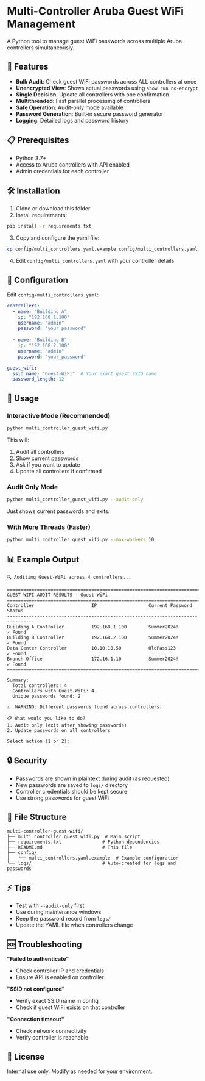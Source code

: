 # Multi-Controller Aruba Guest WiFi Management

A Python tool to manage guest WiFi passwords across multiple Aruba controllers simultaneously.

## 🚀 Features

- **Bulk Audit**: Check guest WiFi passwords across ALL controllers at once
- **Unencrypted View**: Shows actual passwords using `show run no-encrypt`
- **Single Decision**: Update all controllers with one confirmation
- **Multithreaded**: Fast parallel processing of controllers
- **Safe Operation**: Audit-only mode available
- **Password Generation**: Built-in secure password generator
- **Logging**: Detailed logs and password history

## 📋 Prerequisites

- Python 3.7+
- Access to Aruba controllers with API enabled
- Admin credentials for each controller

## 🛠️ Installation

1. Clone or download this folder
2. Install requirements:
```bash
pip install -r requirements.txt
```

3. Copy and configure the yaml file:
```bash
cp config/multi_controllers.yaml.example config/multi_controllers.yaml
```

4. Edit `config/multi_controllers.yaml` with your controller details

## 📝 Configuration

Edit `config/multi_controllers.yaml`:

```yaml
controllers:
  - name: "Building A"
    ip: "192.168.1.100"
    username: "admin"
    password: "your_password"
    
  - name: "Building B"  
    ip: "192.168.2.100"
    username: "admin"
    password: "your_password"

guest_wifi:
  ssid_name: "Guest-WiFi"  # Your exact guest SSID name
  password_length: 12
```

## 🎯 Usage

### Interactive Mode (Recommended)
```bash
python multi_controller_guest_wifi.py
```

This will:
1. Audit all controllers
2. Show current passwords
3. Ask if you want to update
4. Update all controllers if confirmed

### Audit Only Mode
```bash
python multi_controller_guest_wifi.py --audit-only
```

Just shows current passwords and exits.

### With More Threads (Faster)
```bash
python multi_controller_guest_wifi.py --max-workers 10
```

## 📊 Example Output

```
🔍 Auditing Guest-WiFi across 4 controllers...

================================================================================
GUEST WIFI AUDIT RESULTS - Guest-WiFi
================================================================================
Controller                     IP                   Current Password     Status
--------------------------------------------------------------------------------
Building A Controller          192.168.1.100        Summer2024!         ✓ Found
Building B Controller          192.168.2.100        Summer2024!         ✓ Found
Data Center Controller         10.10.10.50          OldPass123          ✓ Found
Branch Office                  172.16.1.10          Summer2024!         ✓ Found
================================================================================

Summary:
  Total controllers: 4
  Controllers with Guest-WiFi: 4
  Unique passwords found: 2

⚠️  WARNING: Different passwords found across controllers!

📋 What would you like to do?
1. Audit only (exit after showing passwords)
2. Update passwords on all controllers

Select action (1 or 2): 
```

## 🔒 Security

- Passwords are shown in plaintext during audit (as requested)
- New passwords are saved to `logs/` directory
- Controller credentials should be kept secure
- Use strong passwords for guest WiFi

## 📁 File Structure

```
multi-controller-guest-wifi/
├── multi_controller_guest_wifi.py  # Main script
├── requirements.txt               # Python dependencies
├── README.md                      # This file
├── config/
│   └── multi_controllers.yaml.example  # Example configuration
└── logs/                          # Auto-created for logs and passwords
```

## ⚡ Tips

- Test with `--audit-only` first
- Use during maintenance windows
- Keep the password record from `logs/`
- Update the YAML file when controllers change

## 🆘 Troubleshooting

**"Failed to authenticate"**
- Check controller IP and credentials
- Ensure API is enabled on controller

**"SSID not configured"**
- Verify exact SSID name in config
- Check if guest WiFi exists on that controller

**"Connection timeout"**
- Check network connectivity
- Verify controller is reachable

## 📄 License

Internal use only. Modify as needed for your environment.